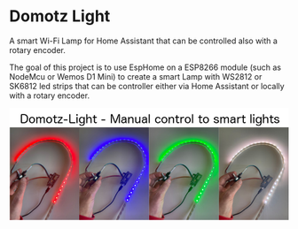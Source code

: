 # Domotz Light
A smart Wi-Fi Lamp for Home Assistant that can be controlled also with a rotary encoder.

The goal of this project is to use EspHome on a ESP8266 module (such as NodeMcu or Wemos D1 Mini) to create a smart Lamp with WS2812 or SK6812 led strips that can be controller either via Home Assistant or locally with a rotary encoder.


![Domotz-Light banner](/images/Domotz-light_banner.jpg)
